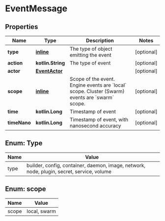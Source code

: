
# EventMessage

## Properties
Name | Type | Description | Notes
------------ | ------------- | ------------- | -------------
**type** | [**inline**](#Type) | The type of object emitting the event |  [optional]
**action** | **kotlin.String** | The type of event |  [optional]
**actor** | [**EventActor**](EventActor.md) |  |  [optional]
**scope** | [**inline**](#Scope) | Scope of the event. Engine events are &#x60;local&#x60; scope. Cluster (Swarm) events are &#x60;swarm&#x60; scope.  |  [optional]
**time** | **kotlin.Long** | Timestamp of event |  [optional]
**timeNano** | **kotlin.Long** | Timestamp of event, with nanosecond accuracy |  [optional]


<a name="Type"></a>
## Enum: Type
Name | Value
---- | -----
type | builder, config, container, daemon, image, network, node, plugin, secret, service, volume


<a name="Scope"></a>
## Enum: scope
Name | Value
---- | -----
scope | local, swarm



